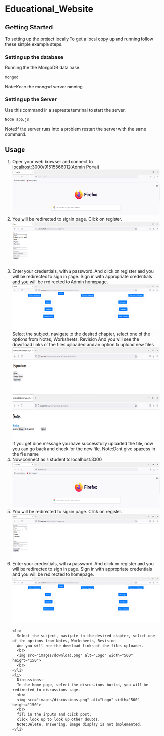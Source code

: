 # Educational_Website
<!-- PROJECT SHIELDS -->
<!--
*** I'm using markdown "reference style" links for readability.
*** Reference links are enclosed in brackets [ ] instead of parentheses ( ).
*** See the bottom of this document for the declaration of the reference variables
*** for contributors-url, forks-url, etc. This is an optional, concise syntax you may use.
*** https://www.markdownguide.org/basic-syntax/#reference-style-links
-->

<!-- GETTING STARTED -->
## Getting Started

To setting up the project locally
To get a local copy up and running follow these simple example steps.

### Setting up the database
Running the the MongoDB data base.
  ```sh
  mongod
  ```
Note:Keep the mongod server running

### Setting up the Server

Use this command in a sepreate temrinal to start the server.
  ```sh
  Node app.js
  ```
Note:If the server runs into a problem restart the server with the same command.
<!-- USAGE EXAMPLES -->
## Usage
  <ol>
    <li>
        Open your web browser and connect to localhost:3000/91515566012(Admin Portal)
      <img src="images/localhost.png" alt="Logo" width="500" height="150">
      <br>
    </li>
    <li>
      You will be redirected to signin page. Click on register.
      <br>
      <img src="images/register_admin.png" alt="Logo" width="500" height="150">
    </li>
    <li>
      Enter your credentials, with a password. And click on register and you will be redirected to sign in page.
      Sign in with appropriate credentials and you will be redirected to Admin homepage.
      <br>
      <img src="images/homepage_admin.png" alt="Logo" width="500" height="150">   
      <br>
    </li>
      Select the subject, navigate to the desired chapter, select one of the options from Notes, Worksheets, Revision
      And you will see the download links of the files uploaded and an option to upload new files
  <br>
      <img src="images/chapter.png" alt="Logo" width="500" height="150">   
  <br>
      <img src="images/download_admin.png" alt="Logo" width="500" height="150"> 
  <br>
      If you get dine message you have successfully uploaded the file, now you can go back and check for the new file.
      Note:Dont give spacess in the file name
    <li>
      Now connect as a student to localhost:3000
      <br>
      <img src="images/localhost.png" alt="Logo" width="500" height="150">
      <br>
    </li>
    <li>
      You will be redirected to signin page. Click on register.
      <br>
      <img src="images/register_admin.png" alt="Logo" width="500" height="150">
      <br>
    </li>
    <li>
      Enter your credentials, with a password. And click on register and you will be redirected to sign in page.
      Sign in with appropriate credentials and you will be redirected to homepage.
      <br>
      <img src="images/homepage_admin.png" alt="Logo" width="500" height="150">   
      <br>
    </li>
  
    <li>
      Select the subject, navigate to the desired chapter, select one of the options from Notes, Worksheets, Revision
      And you will see the download links of the files uploaded.  
      <br>
      <img src="images/download.png" alt="Logo" width="500" height="150">   
      <br>
    </li>
    <li>
      Discussions:
      In the home page, select the discussions button, you will be redirected to discussions page.
      <br>
      <img src="images/discussions.png" alt="Logo" width="500" height="150">
      <br>
      fill in the inputs and click post.
      click look up to look up other doubts.
      Note:Delete, answering, image display is not implemented.
    </li>
  </ol>
